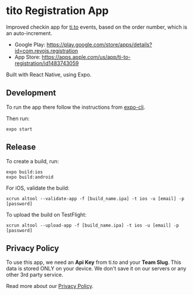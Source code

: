 # tito Registration App

 Improved checkin app for [ti.to](https://ti.to/) events, based on the order number, which is an auto-increment.
 
- Google Play: https://play.google.com/store/apps/details?id=com.revojs.registration
- App Store: https://apps.apple.com/us/app/ti-to-registration/id1483743059
 
 Built with React Native, using Expo.

## Development

To run the app there follow the instructions from [expo-cli](https://docs.expo.io/versions/latest/get-started/installation/).

Then run:
```
expo start
```

## Release

To create a build, run:

```
expo build:ios
expo build:android
```

For iOS, validate the build:
```
xcrun altool --validate-app -f [build_name.ipa] -t ios -u [email] -p [password]
```
To upload the build on TestFlight:
```
xcrun altool --upload-app -f [build_name.ipa] -t ios -u [email] -p [password]
```

## Privacy Policy

To use this app, we need an **Api Key** from ti.to and your **Team Slug**.
This data is stored ONLY on your device. We don't save it on our servers or any other 3rd party service.

Read more about our [Privacy Policy](./privacy-policy.md).
